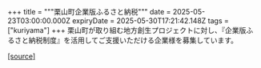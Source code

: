 +++
title = """栗山町企業版ふるさと納税"""
date = 2025-05-23T03:00:00.000Z
expiryDate = 2025-05-30T17:21:42.148Z
tags = ["kuriyama"]
+++
栗山町が取り組む地方創生プロジェクトに対し、『企業版ふるさと納税制度』を活用してご支援いただける企業様を募集しています。

[[source]](https://www.town.kuriyama.hokkaido.jp/soshiki/31/14671.html)
